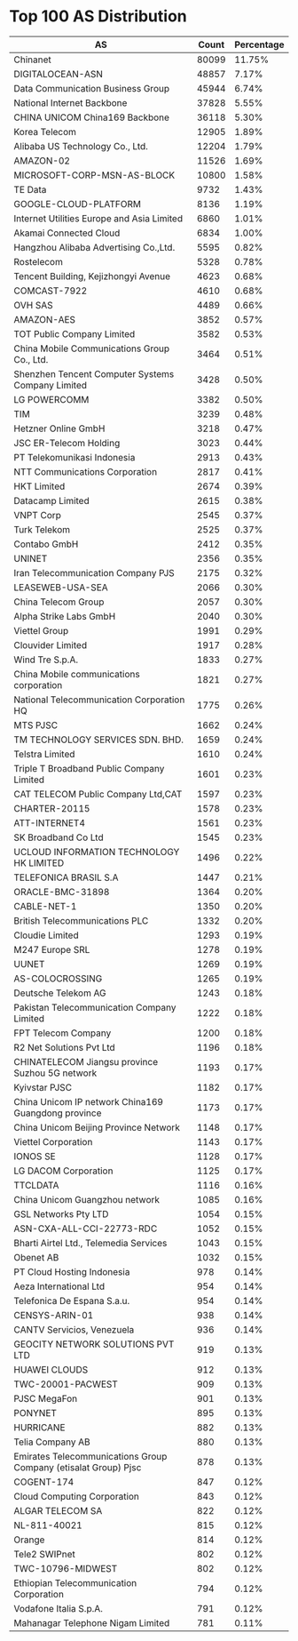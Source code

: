 # Top 100 AS Distribution
| AS | Count | Percentage |
|----|----|----|
| Chinanet | 80099 | 11.75% |
| DIGITALOCEAN-ASN | 48857 | 7.17% |
| Data Communication Business Group | 45944 | 6.74% |
| National Internet Backbone | 37828 | 5.55% |
| CHINA UNICOM China169 Backbone | 36118 | 5.30% |
| Korea Telecom | 12905 | 1.89% |
| Alibaba US Technology Co., Ltd. | 12204 | 1.79% |
| AMAZON-02 | 11526 | 1.69% |
| MICROSOFT-CORP-MSN-AS-BLOCK | 10800 | 1.58% |
| TE Data | 9732 | 1.43% |
| GOOGLE-CLOUD-PLATFORM | 8136 | 1.19% |
| Internet Utilities Europe and Asia Limited | 6860 | 1.01% |
| Akamai Connected Cloud | 6834 | 1.00% |
| Hangzhou Alibaba Advertising Co.,Ltd. | 5595 | 0.82% |
| Rostelecom | 5328 | 0.78% |
| Tencent Building, Kejizhongyi Avenue | 4623 | 0.68% |
| COMCAST-7922 | 4610 | 0.68% |
| OVH SAS | 4489 | 0.66% |
| AMAZON-AES | 3852 | 0.57% |
| TOT Public Company Limited | 3582 | 0.53% |
| China Mobile Communications Group Co., Ltd. | 3464 | 0.51% |
| Shenzhen Tencent Computer Systems Company Limited | 3428 | 0.50% |
| LG POWERCOMM | 3382 | 0.50% |
| TIM | 3239 | 0.48% |
| Hetzner Online GmbH | 3218 | 0.47% |
| JSC ER-Telecom Holding | 3023 | 0.44% |
| PT Telekomunikasi Indonesia | 2913 | 0.43% |
| NTT Communications Corporation | 2817 | 0.41% |
| HKT Limited | 2674 | 0.39% |
| Datacamp Limited | 2615 | 0.38% |
| VNPT Corp | 2545 | 0.37% |
| Turk Telekom | 2525 | 0.37% |
| Contabo GmbH | 2412 | 0.35% |
| UNINET | 2356 | 0.35% |
| Iran Telecommunication Company PJS | 2175 | 0.32% |
| LEASEWEB-USA-SEA | 2066 | 0.30% |
| China Telecom Group | 2057 | 0.30% |
| Alpha Strike Labs GmbH | 2040 | 0.30% |
| Viettel Group | 1991 | 0.29% |
| Clouvider Limited | 1917 | 0.28% |
| Wind Tre S.p.A. | 1833 | 0.27% |
| China Mobile communications corporation | 1821 | 0.27% |
| National Telecommunication Corporation HQ | 1775 | 0.26% |
| MTS PJSC | 1662 | 0.24% |
| TM TECHNOLOGY SERVICES SDN. BHD. | 1659 | 0.24% |
| Telstra Limited | 1610 | 0.24% |
| Triple T Broadband Public Company Limited | 1601 | 0.23% |
| CAT TELECOM Public Company Ltd,CAT | 1597 | 0.23% |
| CHARTER-20115 | 1578 | 0.23% |
| ATT-INTERNET4 | 1561 | 0.23% |
| SK Broadband Co Ltd | 1545 | 0.23% |
| UCLOUD INFORMATION TECHNOLOGY HK LIMITED | 1496 | 0.22% |
| TELEFONICA BRASIL S.A | 1447 | 0.21% |
| ORACLE-BMC-31898 | 1364 | 0.20% |
| CABLE-NET-1 | 1350 | 0.20% |
| British Telecommunications PLC | 1332 | 0.20% |
| Cloudie Limited | 1293 | 0.19% |
| M247 Europe SRL | 1278 | 0.19% |
| UUNET | 1269 | 0.19% |
| AS-COLOCROSSING | 1265 | 0.19% |
| Deutsche Telekom AG | 1243 | 0.18% |
| Pakistan Telecommunication Company Limited | 1222 | 0.18% |
| FPT Telecom Company | 1200 | 0.18% |
| R2 Net Solutions Pvt Ltd | 1196 | 0.18% |
| CHINATELECOM Jiangsu province Suzhou 5G network | 1193 | 0.17% |
| Kyivstar PJSC | 1182 | 0.17% |
| China Unicom IP network China169 Guangdong province | 1173 | 0.17% |
| China Unicom Beijing Province Network | 1148 | 0.17% |
| Viettel Corporation | 1143 | 0.17% |
| IONOS SE | 1128 | 0.17% |
| LG DACOM Corporation | 1125 | 0.17% |
| TTCLDATA | 1116 | 0.16% |
| China Unicom Guangzhou network | 1085 | 0.16% |
| GSL Networks Pty LTD | 1054 | 0.15% |
| ASN-CXA-ALL-CCI-22773-RDC | 1052 | 0.15% |
| Bharti Airtel Ltd., Telemedia Services | 1043 | 0.15% |
| Obenet AB | 1032 | 0.15% |
| PT Cloud Hosting Indonesia | 978 | 0.14% |
| Aeza International Ltd | 954 | 0.14% |
| Telefonica De Espana S.a.u. | 954 | 0.14% |
| CENSYS-ARIN-01 | 938 | 0.14% |
| CANTV Servicios, Venezuela | 936 | 0.14% |
| GEOCITY NETWORK SOLUTIONS PVT LTD | 919 | 0.13% |
| HUAWEI CLOUDS | 912 | 0.13% |
| TWC-20001-PACWEST | 909 | 0.13% |
| PJSC MegaFon | 901 | 0.13% |
| PONYNET | 895 | 0.13% |
| HURRICANE | 882 | 0.13% |
| Telia Company AB | 880 | 0.13% |
| Emirates Telecommunications Group Company (etisalat Group) Pjsc | 878 | 0.13% |
| COGENT-174 | 847 | 0.12% |
| Cloud Computing Corporation | 843 | 0.12% |
| ALGAR TELECOM SA | 822 | 0.12% |
| NL-811-40021 | 815 | 0.12% |
| Orange | 814 | 0.12% |
| Tele2 SWIPnet | 802 | 0.12% |
| TWC-10796-MIDWEST | 802 | 0.12% |
| Ethiopian Telecommunication Corporation | 794 | 0.12% |
| Vodafone Italia S.p.A. | 791 | 0.12% |
| Mahanagar Telephone Nigam Limited | 781 | 0.11% |
